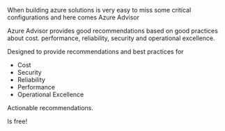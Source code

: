 
When building azure solutions is very easy to miss some critical configurations and here comes Azure Advisor

Azure Advisor provides good recommendations based on good practices about cost. performance, reliability, security and operational excellence. 

Designed to provide recommendations and best practices for 
- Cost
- Security
- Reliability 
- Performance
- Operational Excellence

Actionable recommendations.

Is free!
